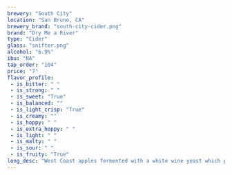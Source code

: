 ```yaml
---
brewery: "South City"
location: "San Bruno, CA"
brewery_brand: "south-city-cider.png"
brand: "Dry Me a River"
type: "Cider"
glass: "snifter.png"
alcohol: "6.9%"
ibu: "NA"
tap_order: "104"
price: "7"
flavor_profile:
 - is_bitter: " "
 - is_strong: " "
 - is_sweet: "True"
 - is_balanced: ""
 - is_light_crisp: "True"
 - is_creamy: ""
 - is_hoppy: " "
 - is_extra_hoppy: " "
 - is_light: " "
 - is_malty: " "
 - is_sour: " "
 - is_fruity: "True"
long_desc: "West Coast apples fermented with a white wine yeast which provides a retain a light apple nose but create a crisp finish. "
---
```

